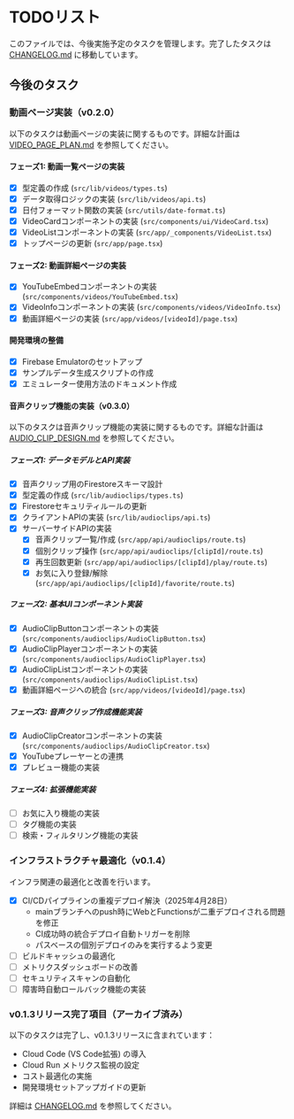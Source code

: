 # TODOリスト

このファイルでは、今後実施予定のタスクを管理します。完了したタスクは [CHANGELOG.md](./CHANGELOG.md) に移動しています。

## 今後のタスク

### 動画ページ実装（v0.2.0）

以下のタスクは動画ページの実装に関するものです。詳細な計画は [VIDEO_PAGE_PLAN.md](./VIDEO_PAGE_PLAN.md) を参照してください。

#### フェーズ1: 動画一覧ページの実装

- [x] 型定義の作成 (`src/lib/videos/types.ts`)
- [x] データ取得ロジックの実装 (`src/lib/videos/api.ts`)
- [x] 日付フォーマット関数の実装 (`src/utils/date-format.ts`)
- [x] VideoCardコンポーネントの実装 (`src/components/ui/VideoCard.tsx`)
- [x] VideoListコンポーネントの実装 (`src/app/_components/VideoList.tsx`)
- [x] トップページの更新 (`src/app/page.tsx`)

#### フェーズ2: 動画詳細ページの実装

- [x] YouTubeEmbedコンポーネントの実装 (`src/components/videos/YouTubeEmbed.tsx`)
- [x] VideoInfoコンポーネントの実装 (`src/components/videos/VideoInfo.tsx`)
- [x] 動画詳細ページの実装 (`src/app/videos/[videoId]/page.tsx`)

#### 開発環境の整備

- [x] Firebase Emulatorのセットアップ
- [x] サンプルデータ生成スクリプトの作成
- [x] エミュレーター使用方法のドキュメント作成

#### 音声クリップ機能の実装（v0.3.0）

以下のタスクは音声クリップ機能の実装に関するものです。詳細な計画は [AUDIO_CLIP_DESIGN.md](./AUDIO_CLIP_DESIGN.md) を参照してください。

##### フェーズ1: データモデルとAPI実装

- [x] 音声クリップ用のFirestoreスキーマ設計
- [x] 型定義の作成 (`src/lib/audioclips/types.ts`)
- [x] Firestoreセキュリティルールの更新
- [x] クライアントAPIの実装 (`src/lib/audioclips/api.ts`)
- [x] サーバーサイドAPIの実装
  - [x] 音声クリップ一覧/作成 (`src/app/api/audioclips/route.ts`)
  - [x] 個別クリップ操作 (`src/app/api/audioclips/[clipId]/route.ts`)
  - [x] 再生回数更新 (`src/app/api/audioclips/[clipId]/play/route.ts`)
  - [x] お気に入り登録/解除 (`src/app/api/audioclips/[clipId]/favorite/route.ts`)

##### フェーズ2: 基本UIコンポーネント実装

- [x] AudioClipButtonコンポーネントの実装 (`src/components/audioclips/AudioClipButton.tsx`)
- [x] AudioClipPlayerコンポーネントの実装 (`src/components/audioclips/AudioClipPlayer.tsx`)
- [x] AudioClipListコンポーネントの実装 (`src/components/audioclips/AudioClipList.tsx`)
- [x] 動画詳細ページへの統合 (`src/app/videos/[videoId]/page.tsx`)

##### フェーズ3: 音声クリップ作成機能実装

- [x] AudioClipCreatorコンポーネントの実装 (`src/components/audioclips/AudioClipCreator.tsx`)
- [x] YouTubeプレーヤーとの連携
- [x] プレビュー機能の実装

##### フェーズ4: 拡張機能実装

- [ ] お気に入り機能の実装
- [ ] タグ機能の実装
- [ ] 検索・フィルタリング機能の実装

### インフラストラクチャ最適化（v0.1.4）

インフラ関連の最適化と改善を行います。

- [x] CI/CDパイプラインの重複デプロイ解決（2025年4月28日）
  - mainブランチへのpush時にWebとFunctionsが二重デプロイされる問題を修正
  - CI成功時の統合デプロイ自動トリガーを削除
  - パスベースの個別デプロイのみを実行するよう変更
- [ ] ビルドキャッシュの最適化
- [ ] メトリクスダッシュボードの改善
- [ ] セキュリティスキャンの自動化
- [ ] 障害時自動ロールバック機能の実装

### v0.1.3リリース完了項目（アーカイブ済み）

以下のタスクは完了し、v0.1.3リリースに含まれています：

- Cloud Code (VS Code拡張) の導入
- Cloud Run メトリクス監視の設定
- コスト最適化の実施
- 開発環境セットアップガイドの更新

詳細は [CHANGELOG.md](./CHANGELOG.md) を参照してください。
